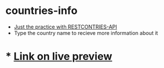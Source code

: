# countries-info

* [Just the practice with RESTCONTRIES-API](https://restcountries.com/)
* Type the country name to recieve more information about it
# * [Link on live preview](https://vl-countries.netlify.app/)
